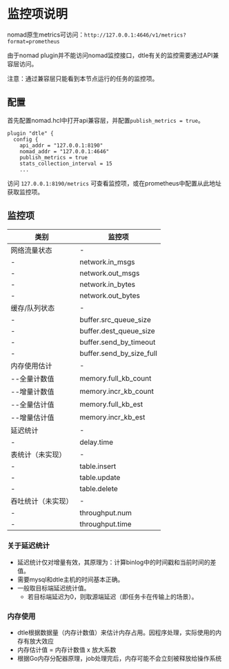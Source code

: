 # 监控项说明

nomad原生metrics可访问：`http://127.0.0.1:4646/v1/metrics?format=prometheus`

由于nomad plugin并不能访问nomad监控接口，dtle有关的监控需要通过API兼容层访问。

注意：通过兼容层只能看到本节点运行的任务的监控项。

## 配置

首先配置nomad.hcl中打开api兼容层，并配置`publish_metrics = true`。

```
plugin "dtle" {
  config {
    api_addr = "127.0.0.1:8190"
    nomad_addr = "127.0.0.1:4646"
    publish_metrics = true
    stats_collection_interval = 15
    ...
```

访问 `127.0.0.1:8190/metrics` 可查看监控项，或在prometheus中配置从此地址获取监控项。

## 监控项

| 类别  | 监控项 | 
| ------------- | ------------- | 
| 网络流量状态 | - |
| - | network.in_msgs |
| - | network.out_msgs |
| - | network.in_bytes |
| - | network.out_bytes |
| 缓存/队列状态 | - |
| - | buffer.src_queue_size	|
| - | buffer.dest_queue_size |
| - | buffer.send_by_timeout |
| - | buffer.send_by_size_full |
| 内存使用估计 | - |
| --全量计数值 | memory.full_kb_count |
| --增量计数值 | memory.incr_kb_count |
| --全量估计值 | memory.full_kb_est |
| --增量估计值 | memory.incr_kb_est |
| 延迟统计| - |
| - | delay.time |
| 表统计（未实现） | - |
| - | table.insert |
| - | table.update |
| - | table.delete |
| 吞吐统计（未实现） | - |
| - | throughput.num |
| - | throughput.time |

### 关于延迟统计

- 延迟统计仅对增量有效，其原理为：计算binlog中的时间戳和当前时间的差值。
- 需要mysql和dtle主机的时间基本正确。
- 一般取目标端延迟统计值。
  - 若目标端延迟为0，则取源端延迟（即任务卡在传输上的场景）。

### 内存使用

- dtle根据数据量（内存计数值）来估计内存占用。因程序处理，实际使用的内存有放大效应
- 内存估计值 = 内存计数值 x 放大系数
- 根据Go内存分配器原理，job处理完后，内存可能不会立刻被释放给操作系统
